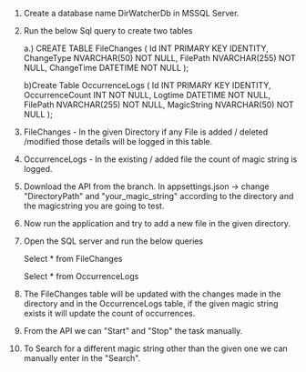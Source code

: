 1. Create a database name DirWatcherDb in MSSQL Server.

2. Run the below Sql query to create two tables

    a.) CREATE TABLE FileChanges ( Id INT PRIMARY KEY IDENTITY, ChangeType NVARCHAR(50) NOT NULL, FilePath NVARCHAR(255) NOT NULL, ChangeTime DATETIME NOT NULL );

    b)Create Table OccurrenceLogs ( Id INT PRIMARY KEY IDENTITY, OccurrenceCount INT NOT NULL, Logtime DATETIME NOT NULL, FilePath NVARCHAR(255) NOT NULL, MagicString NVARCHAR(50) NOT NULL );

3. FileChanges - In the given Directory if any File is added / deleted /modified those details will be logged in this table.

4. OccurrenceLogs - In the existing / added file the count of magic string is logged.

5. Download the API from the branch. In appsettings.json -> change "DirectoryPath" and "your_magic_string" according to the directory and the magicstring you are going to test.

6. Now run the application and try to add a new file in the given directory.

7. Open the SQL server and run the below queries

    Select * from FileChanges

    Select * from OccurrenceLogs

8. The FileChanges table will be updated with the changes made in the directory and in the OccurrenceLogs table, if the given magic string exists it will update the count of occurrences.

9. From the API we can "Start" and "Stop" the task manually.

10. To Search for a different magic string other than the given one we can manually enter in the "Search".
